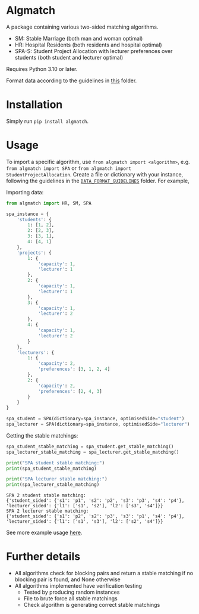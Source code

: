 # Algmatch

A package containing various two-sided matching algorithms. 
- SM: Stable Marriage (both man and woman optimal)
- HR: Hospital Residents (both residents and hospital optimal)
- SPA-S: Student Project Allocation with lecturer preferences over students (both student and lecturer optimal)

Requires Python 3.10 or later.

Format data according to the guidelines in [this](DATA_FORMAT_GUIDELINES/) folder.

# Installation

Simply run `pip install algmatch`.

# Usage

To import a specific algorithm, use `from algmatch import <algorithm>`, e.g. `from algmatch import SPA` or `from algmatch import StudentProjectAllocation`.
Create a file or dictionary with your instance, following the guidelines in the [`DATA_FORMAT_GUIDELINES`](DATA_FORMAT_GUIDELINES/) folder.
For example, 

Importing data:

```python
from algmatch import HR, SM, SPA

spa_instance = {
    'students': {
        1: [1, 2],
        2: [2, 3],
        3: [3, 1],
        4: [4, 1]
    },
    'projects': {
        1: {
            'capacity': 1,
            'lecturer': 1
        },
        2: {
            'capacity': 1,
            'lecturer': 1
        },
        3: {
            'capacity': 1,
            'lecturer': 2
        },
        4: {
            'capacity': 1,
            'lecturer': 2
        }
    },
    'lecturers': {
        1: {
            'capacity': 2,
            'preferences': [3, 1, 2, 4]
        },
        2: {
            'capacity': 2,
            'preferences': [2, 4, 3]
        }
    }
}

spa_student = SPA(dictionary=spa_instance, optimisedSide="student")
spa_lecturer = SPA(dictionary=spa_instance, optimisedSide="lecturer")
```

Getting the stable matchings:

```python
spa_student_stable_matching = spa_student.get_stable_matching()
spa_lecturer_stable_matching = spa_lecturer.get_stable_matching()

print("SPA student stable matching:")
print(spa_student_stable_matching)

print("SPA lecturer stable matching:")
print(spa_lecturer_stable_matching)
```

```
SPA 2 student stable matching:
{'student_sided': {'s1': 'p1', 's2': 'p2', 's3': 'p3', 's4': 'p4'}, 'lecturer_sided': {'l1': ['s1', 's2'], 'l2': ['s3', 's4']}}
SPA 2 lecturer stable matching:
{'student_sided': {'s1': 'p2', 's2': 'p3', 's3': 'p1', 's4': 'p4'}, 'lecturer_sided': {'l1': ['s1', 's3'], 'l2': ['s2', 's4']}}
```

See more example usage [here](examples.ipynb).

# Further details

- All algorithms check for blocking pairs and return a stable matching if no blocking pair is found, and None otherwise
- All algorithms implemented have verification testing
  - Tested by producing random instances
  - File to brute force all stable matchings
  - Check algorithm is generating correct stable matchings
